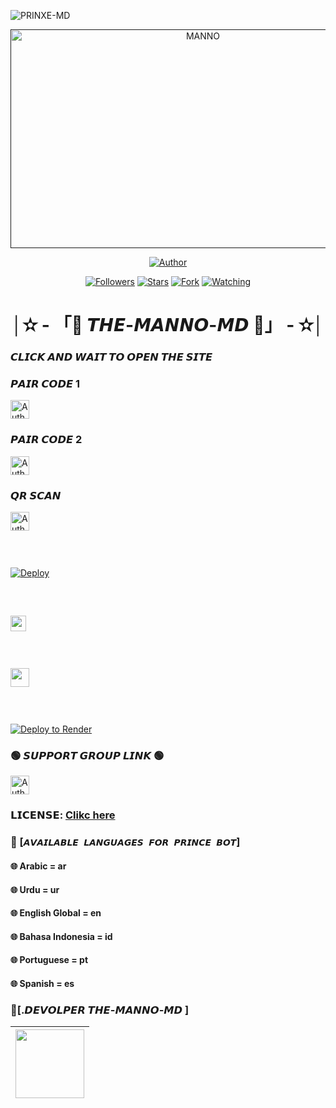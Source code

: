   
![PRINXE-MD](https://readme-typing-svg.demolab.com?font=Garamond&size=20&pause=998&color=skyblue&background=white&right=true&random=true&width=465&lines=HELLO+EVERYONE👋🏻;WELCOME+TO+THE+MANNO+MD+💙)
  
 
 <p align="center">  
  <a href="">
    <img alt="MANNO" width="600" height="350" src="https://telegra.ph/file/d52a552a0b817753754e8.jpg">
  </a>
</p>



<p align="center">
<a href="https://github.com/MANNO-GDS/THE-MANNO-MD"><img title="Author" src="https://img.shields.io/badge/𝑴𝑨𝑵𝑵𝑶 𝑴𝑫 𝑩𝑶𝑻-black?style=for-the-badge&logo=github"></a>
<p/>

<p align="center">
<a href="https://github.com/MANNO-GDS?tab=followers"><img title="Followers" src="https://img.shields.io/github/followers/MANNO-GDS?label=Followers&style=social"></a>
<a href="https://github.com/MANNO-GDS/THE-MANNO-MD/stargazers/"><img title="Stars" src="https://img.shields.io/github/stars/MANNO-GDS/THE-MANNO-MD?&style=social"></a>
<a href="https://github.com/MANNO-GDS/THE-MANNO-MD/network/members"><img title="Fork" src="https://img.shields.io/github/forks/MANNO-GDS/THE-MANNO-MD?style=social"></a>
<a href="https://github.com/MANNO-GDS/THE-MANNO-MD/watchers"><img title="Watching" src="https://img.shields.io/github/watchers/MANNO-GDS/THE-MANNO-MD?label=Watching&style=social"></a>
</p>


 <h1 align="center">│✫ - 「💌 𝙏𝙃𝙀-𝙈𝘼𝙉𝙉𝙊-𝙈𝘿 💌」 - ✫│</h1>

### 𝘾𝙇𝙄𝘾𝙆 𝘼𝙉𝘿 𝙒𝘼𝙄𝙏 𝙏𝙊 𝙊𝙋𝙀𝙉 𝙏𝙃𝙀 𝙎𝙄𝙏𝙀



### 𝙋𝘼𝙄𝙍 𝘾𝙊𝘿𝙀 1
<p align="left">
<a href="https://gds-md-pair.onrender.com/"><img height= "30" title="Author" src="https://img.shields.io/badge/SESSION ID-green?style=for-the-badge&logo=render"></a>
<p/>


### 𝙋𝘼𝙄𝙍 𝘾𝙊𝘿𝙀 2
<p align="left">
<a href="https://princebotzsession.onrender.com"><img height= "30" title="Author" src="https://img.shields.io/badge/SESSION ID-skyblue?style=for-the-badge&logo=render"></a>
<p/>
  

### 𝙌𝙍 𝙎𝘾𝘼𝙉
<p align="left">
<a href="https://princebotqr.onrender.com/"><img height= "30" title="Author" src="https://img.shields.io/badge/SESSION ID-red?style=for-the-badge&logo=render"></a>
<p/>

### <br>
[![Deploy](https://www.herokucdn.com/deploy/button.svg)](https://heroku.com/deploy?template=https://github.com/MANNO-GDS/THE-MANNO-MD) 
 
 
 ### <br>
<p align="left"><a href="https://repl.it/github/MANNO-GDS/THE-MANNO-MD"> <img src="https://img.shields.io/badge/Deploy%20To%20Replit-gray?style=for-the-badge&logo=replit" height="25"/></a></p>


   ### <br>
  <p align="left"><a href="https://app.koyeb.com/apps/deploy?type=git&repository=github.com%2FMANNO-GDS%2FTHE-MANNO-MD&branch=main&nameprincegds&builder=dockerfile&env[DATABASE_URL]=&env[SESSION_ID]=your+sessionid+here&env[MODE]=public&env=[autoRead]=false&env[statusview]=false&env[REMOVEBG_KEY]=your+rmbg+key&env[antidelete]=false"> <img src="https://www.koyeb.com/static/images/deploy/button.svg" height="30"/></a></p>

 ### <br>
[![Deploy to Render](https://render.com/images/deploy-to-render-button.svg)](https://dashboard.render.com/blueprint/new?repo=https%3A%2F%2Fgithub.com%2FMANNO-GDS%2FTHE-MANNO-MD) 


### 🟢 𝙎𝙐𝙋𝙋𝙊𝙍𝙏 𝙂𝙍𝙊𝙐𝙋 𝙇𝙄𝙉𝙆 🟢
   <p align="left">
      <a href="https://chat.whatsapp.com/BNE0V8XpEZK0q4IgJ9jklM"><img height= "30" length= "10" title="Author" src="https://img.shields.io/badge/Support Group-25D366?style=for-the-badge&logo=whatsApp&logoColor=white"></a>
     <p/>
       

### 𝗟𝗜𝗖𝗘𝗡𝗦𝗘: [Clikc here](https://github.com/MANNO-GDS/THE-MANNO-MD/blob/main/LICENSE)

 
### 💠 [`𝘼𝙑𝘼𝙄𝙇𝘼𝘽𝙇𝙀 𝙇𝘼𝙉𝙂𝙐𝘼𝙂𝙀𝙎 𝙁𝙊𝙍 𝙋𝙍𝙄𝙉𝘾𝙀 𝘽𝙊𝙏`]
#### 🌐 Arabic = ar 
#### 🌐 Urdu = ur
#### 🌐 English Global = en
#### 🌐 Bahasa Indonesia = id
#### 🌐 Portuguese = pt
#### 🌐 Spanish = es

### 💭[.𝘿𝙀𝙑𝙊𝙇𝙋𝙀𝙍 𝙏𝙃𝙀-𝙈𝘼𝙉𝙉𝙊-𝙈𝘿 ]

| <a href="https://github.com/MANNO-GDS/THE-MANNO-MD"><img src="https://telegra.ph/file/fac2e2bad83543610e97f.jpg" width=110 height=110></a>
|-----|











